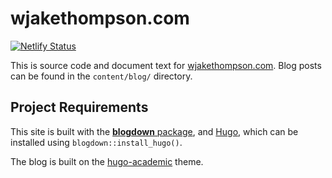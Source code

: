 wjakethompson.com
=======================

[![Netlify Status](https://api.netlify.com/api/v1/badges/6ed7926a-0417-40c5-aab6-eeb2b24c0bf5/deploy-status)](https://app.netlify.com/sites/wjakethompson/deploys)

This is source code and document text for [wjakethompson.com](https://wjakethompson.com/). Blog posts can be found in the `content/blog/` directory.

Project Requirements
--------------------

This site is built with the [**blogdown** package](https://github.com/rstudio/blogdown), and [Hugo](https://gohugo.io/), which can be installed using `blogdown::install_hugo()`.

The blog is built on the [hugo-academic](https://github.com/gcushen/hugo-academic) theme.
